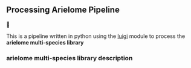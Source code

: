 ## Processing Arielome Pipeline

:horse:

This is a pipeline written in python using the [luigi](https://github.com/spotify/luigi) module to process the **arielome multi-species library**

### arielome multi-species library description






